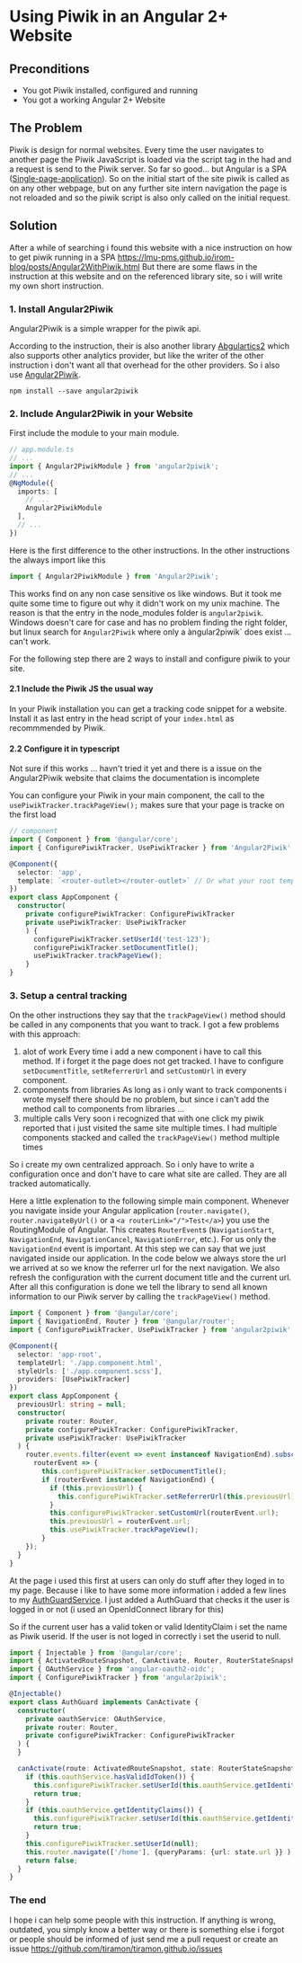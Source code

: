 # Using Piwik in an Angular 2+ Website

## Preconditions
- You got Piwik installed, configured and running
- You got a working Angular 2+ Website

## The Problem
Piwik is design for normal websites. Every time the user navigates to another page the Piwik JavaScript is loaded via the script tag in the had and a request is send to the Piwik server. So far so good... but Angular is a SPA ([Single-page-application](https://en.wikipedia.org/wiki/Single-page_application)). So on the initial start of the site piwik is called as on any other webpage, but on any further site intern navigation the page is not reloaded and so the piwik script is also only called on the initial request.

## Solution
After a while of searching i found this website with a nice instruction on how to get piwik running in a SPA 
https://lmu-pms.github.io/irom-blog/posts/Angular2WithPiwik.html
But there are some flaws in the instruction at this website and on the referenced library site, so i will write my own short instruction.

### 1. Install Angular2Piwik
Angular2Piwik is a simple wrapper for the piwik api.

According to the instruction, their is also another library [Abgulartics2](https://github.com/angulartics/angulartics2) which also supports other analytics provider, but like the writer of the other instruction i don't want all that overhead for the other providers. So i also use [Angular2Piwik](https://github.com/awronka/Angular2Piwik).
```console
npm install --save angular2piwik
```

### 2. Include Angular2Piwik in your Website
First include the module to your main module.
```ts
// app.module.ts
// ...
import { Angular2PiwikModule } from 'angular2piwik';
// ...
@NgModule({
  imports: [
    // ...
    Angular2PiwikModule
  ],
  // ...
})
```
Here is the first difference to the other instructions. In the other instructions the always import like this
```ts
import { Angular2PiwikModule } from 'Angular2Piwik';
```
This works find on any non case sensitive os like windows. But it took me quite some time to figure out why it didn't work on my unix machine.
The reason is that the entry in the node_modules folder is `angular2piwik`. Windows doesn't care for case and has no problem finding the right folder, but linux search for `Angular2Piwik` where only a àngular2piwik` does exist ... can't work.

For the following step there are 2 ways to install and configure piwik to your site.
#### 2.1 Include the Piwik JS the usual way
In your Piwik installation you can get a tracking code snippet for a website. Install it as last entry in the head script of your `index.html` as recommmended by Piwik.
#### 2.2 Configure it in typescript
Not sure if this works ... havn't tried it yet and there is a issue on the Angular2Piwik website that claims the documentation is incomplete

You can configure your Piwik in your main component, the call to the `usePiwikTracker.trackPageView();` makes sure that your page is tracke on the first load
```ts
// component
import { Component } from '@angular/core';
import { ConfigurePiwikTracker, UsePiwikTracker } from 'Angular2Piwik';

@Component({
  selector: 'app',
  template: `<router-outlet></router-outlet>` // Or what your root template is.
})
export class AppComponent {
  constructor(
    private configurePiwikTracker: ConfigurePiwikTracker
    private usePiwikTracker: UsePiwikTracker
    ) {
      configurePiwikTracker.setUserId('test-123');
      configurePiwikTracker.setDocumentTitle();
      usePiwikTracker.trackPageView();
    }
}
```

### 3. Setup a central tracking
On the other instructions they say that the `trackPageView()` method should be called in any components that you want to track.
I got a few problems with this approach:
1. alot of work
Every time i add a new component i have to call this method. If i forget it the page does not get tracked. I have to configure `setDocumentTitle`, `setReferrerUrl` and `setCustomUrl` in every component.
2. components from libraries
As long as i only want to track components i wrote myself there should be no problem, but since i can't add the method call to components from libraries ...
3. multiple calls
Very soon i recognized that with one click my piwik reported that i just visited the same site multiple times. I had multiple components stacked and called the `trackPageView()` method multiple times

So i create my own centralized approach. So i only have to write a configuration once and don't have to care what site are called. They are all tracked automatically.

Here a little explenation to the following simple main component.
Whenever you navigate inside your Angular application (`router.navigate()`, `router.navigateByUrl()` or a `<a routerLink="/">Test</a>`) you use the RoutingModule of Angular. This creates `RouterEvent`s (`NavigationStart`, `NavigationEnd`, `NavigationCancel`, `NavigationError`, etc.). For us only the `NavigationEnd` event is important. At this step we can say that we just navigated inside our application. In the code below we always store the url we arrived at so we know the referrer url for the next navigation. We also refresh the configuration with the current document title and the current url.
After all this configuration is done we tell the library to send all known information to our Piwik server by calling the `trackPageView()` method.
```ts
import { Component } from '@angular/core';
import { NavigationEnd, Router } from '@angular/router';
import { ConfigurePiwikTracker, UsePiwikTracker } from 'angular2piwik';

@Component({
  selector: 'app-root',
  templateUrl: './app.component.html',
  styleUrls: ['./app.component.scss'],
  providers: [UsePiwikTracker]
})
export class AppComponent {
  previousUrl: string = null;
  constructor(
    private router: Router,
    private configurePiwikTracker: ConfigurePiwikTracker,
    private usePiwikTracker: UsePiwikTracker
  ) {
    router.events.filter(event => event instanceof NavigationEnd).subscribe( 
      routerEvent => {
        this.configurePiwikTracker.setDocumentTitle();
        if (routerEvent instanceof NavigationEnd) {
          if (this.previousUrl) {
            this.configurePiwikTracker.setReferrerUrl(this.previousUrl);
          }
          this.configurePiwikTracker.setCustomUrl(routerEvent.url);
          this.previousUrl = routerEvent.url;
          this.usePiwikTracker.trackPageView();
        }
    });
  }
}
```

At the page i used this first at users can only do stuff after they loged in to my page. Because i like to have some more information i added a few lines to my [AuthGuardService](https://angular.io/api/router/CanActivate).
I just added a AuthGuard that checks it the user is logged in or not (i used an OpenIdConnect library for this)

So if the current user has a valid token or valid IdentityClaim i set the name as Piwik userid. If the user is not loged in correctly i set the userid to null.
```ts
import { Injectable } from '@angular/core';
import { ActivatedRouteSnapshot, CanActivate, Router, RouterStateSnapshot } from '@angular/router';
import { OAuthService } from 'angular-oauth2-oidc';
import { ConfigurePiwikTracker } from 'angular2piwik';

@Injectable()
export class AuthGuard implements CanActivate {
  constructor(
    private oauthService: OAuthService,
    private router: Router,
    private configurePiwikTracker: ConfigurePiwikTracker
  ) {
  }

  canActivate(route: ActivatedRouteSnapshot, state: RouterStateSnapshot): boolean {
    if (this.oauthService.hasValidIdToken()) {
      this.configurePiwikTracker.setUserId(this.oauthService.getIdentityClaims().name);
      return true;
    }
    if (this.oauthService.getIdentityClaims()) {
      this.configurePiwikTracker.setUserId(this.oauthService.getIdentityClaims().name);
      return true;
    }
    this.configurePiwikTracker.setUserId(null);
    this.router.navigate(['/home'], {queryParams: {url: state.url }} );
    return false;
  }
}
```

### The end
I hope i can help some people with this instruction. If anything is wrong, outdated, you simply know a better way or there is something else i forgot or people should be informed of just send me a pull request or create an issue https://github.com/tiramon/tiramon.github.io/issues
